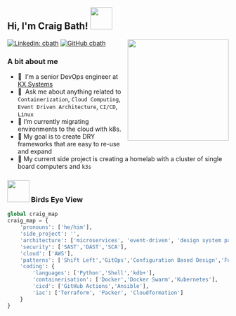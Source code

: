 <h2> Hi, I'm Craig Bath! <img src="https://media.giphy.com/media/HVFyuAzKcC616jnpq7/giphy.gif" width="50"></h2>
<img align='right' src="https://media.giphy.com/media/v1.Y2lkPTc5MGI3NjExdXI5YXZlcHloZmI3YWMzN2hjOHB3eDg5cndkbW84ZzkzY2c2eTYybCZlcD12MV9pbnRlcm5hbF9naWZfYnlfaWQmY3Q9cw/jdPMeyv9rn0hZHh8n9/giphy.gif" width="230">

[![Linkedin: cbath](https://img.shields.io/badge/-cbath-blue?style=flat-square&logo=Linkedin&logoColor=white&link=https://www.linkedin.com/in/craig-bath/)](https://www.linkedin.com/in/craig-bath/)
[![GitHub cbath](https://img.shields.io/github/followers/cbath?label=follow&style=social)](https://github.com/cbath)

### A bit about me

- 🔭 &nbsp;I’m a senior DevOps engineer at <a href="https://kx.com/">KX Systems</a>
- 💬 &nbsp;Ask me about anything related to `Containerization`, `Cloud Computing`, `Event Driven Architecture`, `CI/CD`, `Linux`
- 🌱 I’m currently migrating environments to the cloud with k8s.
- 🥅 My goal is to create DRY frameworks that are easy to re-use and expand 
- 🎯 My current side project is creating a homelab with a cluster of single board computers and `k3s`

### <img src="https://media.giphy.com/media/CXwqujCzrr5D2/giphy.gif" width="50"> Birds Eye View

```python
global craig_map
craig_map = {
    'pronouns': ['he/him'],
    'side_project': '',
    'architecture': ['microservices', 'event-driven', 'design system pattern'],
    'security': ['SAST','DAST','SCA'],
    'cloud': ['AWS'],
    'patterns': ['Shift Left','GitOps','Configuration Based Design','Functional Programming'],
    'coding': {
        'languages': ['Python','Shell','kdb+'],
        'containerisation': ['Docker','Docker Swarm','Kubernetes'],
        'cicd': ['GitHub Actions','Ansible'],
        'iac': ['Terraform', 'Packer', 'Cloudformation']
    }
}
```
